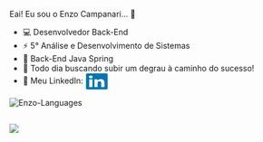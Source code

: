 Eai! Eu sou o Enzo Campanari... 🖖


- 💻 Desenvolvedor Back-End 
- ⚡ 5° Análise e Desenvolvimento de Sistemas
- 🌱 Back-End Java Spring
- 🎯 Todo dia buscando subir um degrau à caminho do sucesso!
- 👀 Meu LinkedIn: <a href="https://www.linkedin.com/in/enzo-campanari-149097256/" target="_blank">
                        <img align="center" alt="Enzo-LinkedIn" height="30" width="40"                    
                        src="https://raw.githubusercontent.com/devicons/devicon/master/icons/linkedin/linkedin-original.svg">
                    </a>

<img alt="Enzo-Languages" src="https://skillicons.dev/icons?i=java,spring,nodejs,nextjs,mysql,postgres,docker,redis,mongo">

##

<div>
  <img height="180em" src="https://github-readme-stats.vercel.app/api?username=FIRMINOenzo&count_private=true&show_icons=true&theme=dracula">
</div>

##
